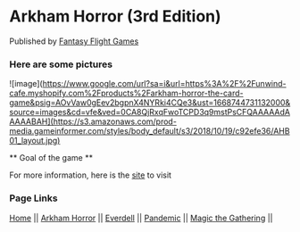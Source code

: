 # Arkham Horror (3rd Edition)

Published by [Fantasy Flight Games](https://www.fantasyflightgames.com/en/products/arkham-horror-third-edition/)

### Here are some pictures
![image](https://www.google.com/url?sa=i&url=https%3A%2F%2Funwind-cafe.myshopify.com%2Fproducts%2Farkham-horror-the-card-game&psig=AOvVaw0gEev2bgpnX4NYRki4CQe3&ust=1668744731132000&source=images&cd=vfe&ved=0CA8QjRxqFwoTCPD3q9mstPsCFQAAAAAdAAAAABAH](https://s3.amazonaws.com/prod-media.gameinformer.com/styles/body_default/s3/2018/10/19/c92efe36/AHB01_layout.jpg)

** Goal of the game **

For more information, here is the [site](https://boardgamegeek.com/boardgame/15987/arkham-horror) to visit

### Page Links
[Home](https://github.com/Dwalden2021/MarkdownOnGithub/blob/main/README.md) || 
[Arkham Horror](https://github.com/Dwalden2021/MarkdownOnGithub/blob/main/ArkhamHorror.md) || 
[Everdell](https://github.com/Dwalden2021/MarkdownOnGithub/blob/main/Everdell.md) || 
[Pandemic](https://github.com/Dwalden2021/MarkdownOnGithub/blob/main/Pandemic.md) || 
[Magic the Gathering](https://github.com/Dwalden2021/MarkdownOnGithub/blob/main/MTG.md) || 
